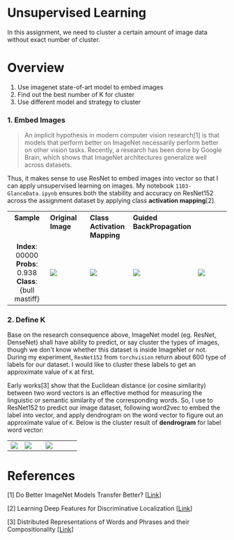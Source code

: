 # Unsupervised Learning

In this assignment, we need to cluster a certain amount of image data without exact number of cluster.


# Overview
1. Use imagenet state-of-art model to embed images
2. Find out the best number of K for cluster
3. Use different model and strategy to cluster

### 1. Embed Images
> An implicit hypothesis in modern computer vision research[1] is that models that perform better on ImageNet necessarily perform better on other vision tasks. 
Recently, a research has been done by Google Brain, which shows that ImageNet architectures generalize well across datasets. 

Thus, it makes sense to use ResNet to embed images into vector so that I can apply unsupervised learning on images. My notebook `1103-GlanceData.ipynb` ensures both the stability and accuracy on ResNet152 across the assignment dataset by applying class **activation mapping**[2].

<table border=0 >
    <tbody>
        <tr>
            <th align="center" valign="top">  <b>Sample</b> </td>
            <th align="left" valign="top"> <b>Original Image</b></td>
            <th align="left" valign="top"> <b>Class Activation Mapping</b></td>
            <th align="left" valign="top"> <b>Guided BackPropagation</b></td>
        </tr>
        <tr>
            <td align="center" valign="top" width="20%">  <b>Index</b>: 00000 <br />   <b>Probs</b>: 0.938<br />   <b>Class</b>: {bull mastiff}  </td>
            <td width="20%"> <img src="https://github.com/sysu-zjw/XAI-Project/blob/master/images/5002A3_00000.jpg"> </td>
            <td width="20%"> <img src="https://github.com/sysu-zjw/XAI-Project/blob/master/images/ClassActivationMaps/bike_2.jpg"> </td>
            <td width="20%"> <img src="https://github.com/sysu-zjw/XAI-Project/blob/master/images/ClassActivationMaps/bike_3.jpg"> </td>
            <td width="20%"> <img src="https://github.com/sysu-zjw/XAI-Project/blob/master/images/ClassActivationMaps/bike_4.jpg"> </td>
        </tr>
    </tbody>
</table>







### 2. Define K
Base on the research consequence above, ImageNet model (eg. ResNet, DenseNet) shall have ability to predict, or say cluster the types of images, though we don't know whether this dataset is inside ImageNet or not. During my experiment, `ResNet152` from `torchvision` return about 600 type of labels for our dataset. I would like to cluster these labels to get an approximate value of `K` at first.

Early works[3] show that the Euclidean distance (or cosine similarity) between two word vectors is an effective method for measuring the linguistic or semantic similarity of the corresponding words. So, I use to ResNet152 to predict our image dataset, following word2vec to embed the label into vector, and apply dendrogram on the word vector to figure out an approximate value of `K`. Below is the cluster result of **dendrogram** for label word vector: 

<table border=0 >
    <tbody>
        <tr>
            <td width="20%" > <img src="https://github.com/sysu-zjw/MSBD-2018Fall/blob/master/img/5002A3_Dendrogram500.png"> </td>
            <td width="30%"> <img src="https://github.com/sysu-zjw/MSBD-2018Fall/blob/master/img/5002A3_Dendrogram200.png"> </td>
            <td width="50%"> <img src="https://github.com/sysu-zjw/MSBD-2018Fall/blob/master/img/5002A3_Dendrogram100.png"> </td>
        </tr>
    </tbody>
</table>



# References

[1] Do Better ImageNet Models Transfer Better? [[Link](https://arxiv.org/pdf/1805.08974.pdf)]

[2] Learning Deep Features for Discriminative Localization [[Link](https://arxiv.org/pdf/1512.04150.pdf)]

[3] Distributed Representations of Words and Phrases and their Compositionality [[Link](http://papers.nips.cc/paper/5021-distributed-representations-of-words-and-phrases-and-their-compositionality.pdf)]